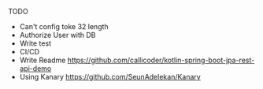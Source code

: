 TODO

- Can't config toke 32 length
- Authorize User with DB
- Write test
- CI/CD
- Write Readme https://github.com/callicoder/kotlin-spring-boot-jpa-rest-api-demo
- Using Kanary https://github.com/SeunAdelekan/Kanary
